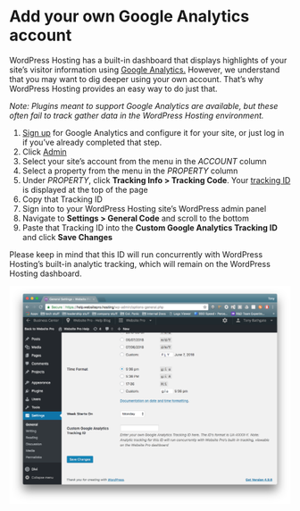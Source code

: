# Add your own Google Analytics account

WordPress Hosting has a built-in dashboard that displays highlights of your site’s visitor information using [Google Analytics.](https://www.google.com/analytics/analytics/) However, we understand that you may want to dig deeper using your own account. That’s why WordPress Hosting provides an easy way to do just that.

_Note: Plugins meant to support Google Analytics are available, but these often fail to track gather data in the WordPress Hosting environment._ 

1.  [Sign up](https://analytics.google.com/analytics/web/) for Google Analytics and configure it for your site, or just log in if you’ve already completed that step.
2.  Click [Admin](https://support.google.com/analytics/answer/6132368)
3.  Select your site’s account from the menu in the _ACCOUNT_ column
4.  Select a property from the menu in the _PROPERTY_ column
5.  Under _PROPERTY_, click **Tracking Info > Tracking Code**. Your [tracking ID](https://support.google.com/analytics/answer/7372977) is displayed at the top of the page
6.  Copy that Tracking ID
7.  Sign into to your WordPress Hosting site’s WordPress admin panel
8.  Navigate to **Settings > General Code** and scroll to the bottom
9.  Paste that Tracking ID into the **Custom Google Analytics Tracking ID** and click **Save Changes**

Please keep in mind that this ID will run concurrently with WordPress Hosting’s built-in analytic tracking, which will remain on the WordPress Hosting dashboard.

![Under "Settings > General" you can enter a Google Analytics Tracking ID connected to your own Google Analytics Account.](./img/smaller_GA_tracking_id.png)